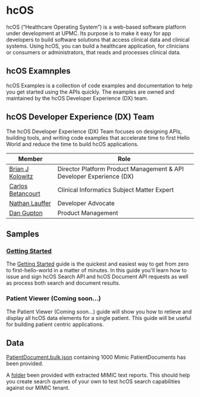 # hcOS

hcOS (“Healthcare Operating System”) is a web-based software platform under development at UPMC. Its purpose is to make it easy for app developers to build software solutions that access clinical data and clinical systems. Using hcOS, you can build a healthcare application, for clinicians or consumers or administrators, that reads and processes clinical data.  

## hcOS Examnples

hcOS Examples is a collection of code examples and documentation to help you get started using the APIs quickly. The examples are owned and maintained by the hcOS Developer Experience (DX) team.

## hcOS Developer Experience (DX) Team

The hcOS Developer Experience (DX) Team focuses on designing APIs, building tools, and writing code examples that accelerate time to first Hello World and reduce the time to build hcOS applications. 

Member | Role
-------|-----
[Brian J Kolowitz](https://www.linkedin.com/in/briankolowitz/) | Director Platform Product Management & API Developer Experience (DX)
[Carlos Betancourt](https://www.linkedin.com/in/betancourtca/) | Clinical Informatics Subject Matter Expert
[Nathan Lauffer](https://www.linkedin.com/in/nathanlauffer/) | Developer Advocate
[Dan Gupton](https://www.linkedin.com/in/dan-gupton-3615b08a/) | Product Management

## Samples

### [Getting Started](./getting_started)

The [Getting Started](./getting_started) guide is the quickest and easiest way to get from zero to first-hello-world in a matter of minutes. In this guide you'll learn how to issue and sign hcOS Search API and hcOS Document API requests as well as process both search and document results.

### Patient Viewer (Coming soon...)

The Patient Viewer (Coming soon...) guide will show you how to retieve and display all hcOS data elements for a single patient. This guide will be useful for building patient centric applications. 

## Data

[PatientDocument.bulk.json](./data/PatientDocument.bulk.json) containing 1000 Mimic PatientDocuments has been provided.

A [folder](./data/text) been provided with extracted MIMIC text reports.  This should help you create search queries of your own to test hcOS search capabilities against our MIMIC tenant.

